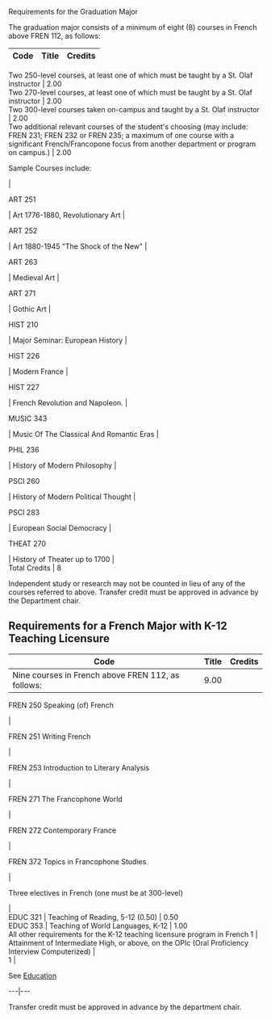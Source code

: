 Requirements for the Graduation Major

The graduation major consists of a minimum of eight (8) courses in French
above FREN 112, as follows:

Code  |  Title  |  Credits  
---|---|---  
Two 250-level courses, at least one of which must be taught by a St. Olaf
instructor  |  2.00  
Two 270-level courses, at least one of which must be taught by a St. Olaf
instructor  |  2.00  
Two 300-level courses taken on-campus and taught by a St. Olaf instructor  |
2.00  
Two additional relevant courses of the student's choosing (may include: FREN
231; FREN 232 or FREN 235; a maximum of one course with a significant
French/Francopone focus from another department or program on campus.)  |
2.00  
  
Sample Courses include:

|  
  
ART 251

|  Art 1776-1880, Revolutionary Art  |  
  
ART 252

|  Art 1880-1945 "The Shock of the New"  |  
  
ART 263

|  Medieval Art  |  
  
ART 271

|  Gothic Art  |  
  
HIST 210

|  Major Seminar: European History  |  
  
HIST 226

|  Modern France  |  
  
HIST 227

|  French Revolution and Napoleon.  |  
  
MUSIC 343

|  Music Of The Classical And Romantic Eras  |  
  
PHIL 236

|  History of Modern Philosophy  |  
  
PSCI 260

|  History of Modern Political Thought  |  
  
PSCI 283

|  European Social Democracy  |  
  
THEAT 270

|  History of Theater up to 1700  |  
Total Credits  |  8  
  
Independent study or research may not be counted in lieu of any of the courses
referred to above. Transfer credit must be approved in advance by the
Department chair.

##  Requirements for a French Major with K-12 Teaching Licensure

Code  |  Title  |  Credits  
---|---|---  
Nine courses in French above FREN 112, as follows:  |  9.00  
  
FREN 250 Speaking (of) French

|  
  
FREN 251 Writing French

|  
  
FREN 253 Introduction to Literary Analysis

|  
  
FREN 271 The Francophone World

|  
  
FREN 272 Contemporary France

|  
  
FREN 372 Topics in Francophone Studies

|  
  
Three electives in French (one must be at 300-level)

|  
EDUC 321  |  Teaching of Reading, 5-12 (0.50)  |  0.50  
EDUC 353  |  Teaching of World Languages, K-12  |  1.00  
All other requirements for the K-12 teaching licensure program in French  1  |  
Attainment of Intermediate High, or above, on the OPIc (Oral Proficiency
Interview Computerized)  |  
1  |

See [ Education ](/academic-programs/education/)  
  
---|---  
  
Transfer credit must be approved in advance by the department chair.

